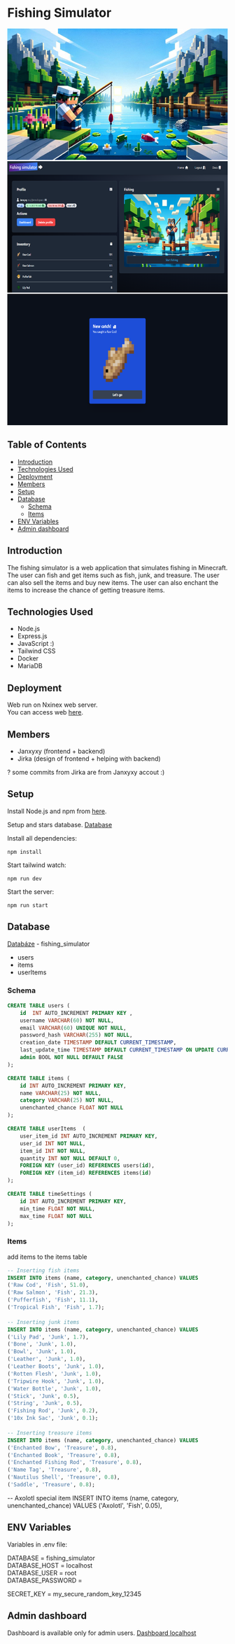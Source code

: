 # Fishing Simulator
<img src="/public/images/welcome_banner2.png" height="300"><img src="/public/images/FishingShowcase2.png" height="300"><img src="/public/images/FishingShowcase1.png" height="300">



## Table of Contents

- [Introduction](#introduction)
- [Technologies Used](#technologies-used)
- [Deployment](#deployment)
- [Members](#members)
- [Setup](#setup)
- [Database](#database)
  - [Schema](#schema)
  - [Items](#items)
- [ENV Variables](#env-variables)
- [Admin dashboard](#admin-dashboard)

## Introduction

The fishing simulator is a web application that simulates fishing in Minecraft. The user can fish and get items such as fish, junk, and treasure. The user can also sell the items and buy new items. The user can also enchant the items to increase the chance of getting treasure items.

## Technologies Used

- Node.js
- Express.js
- JavaScript :)
- Tailwind CSS
- Docker
- MariaDB

## Deployment

Web run on Nxinex web server. <br>
You can access web [here](https://fishing.honza.space).

## Members

- Janxyxy (frontend + backend)
- Jirka (design of frontend + helping with backend)

? some commits from Jirka are from Janxyxy accout :)

## Setup

Install Node.js and npm from [here](https://nodejs.org/en).

Setup and stars database.
[Database](#database)

Install all dependencies:

```
npm install
```

Start tailwind watch:

```
npm run dev
```

Start the server:

```
npm run start
```

## Database

[Databáze](http://localhost/phpmyadmin/index.php?route=/database/structure&db=fishing_simulator) -
fishing_simulator

- users
- items
- userItems

### Schema

```sql
CREATE TABLE users (
    id  INT AUTO_INCREMENT PRIMARY KEY ,
    username VARCHAR(60) NOT NULL,
    email VARCHAR(60) UNIQUE NOT NULL,
    password_hash VARCHAR(255) NOT NULL,
    creation_date TIMESTAMP DEFAULT CURRENT_TIMESTAMP,
    last_update_time TIMESTAMP DEFAULT CURRENT_TIMESTAMP ON UPDATE CURRENT_TIMESTAMP,
    admin BOOL NOT NULL DEFAULT FALSE
);
```

```sql
CREATE TABLE items (
    id INT AUTO_INCREMENT PRIMARY KEY,
    name VARCHAR(25) NOT NULL,
    category VARCHAR(25) NOT NULL,
    unenchanted_chance FLOAT NOT NULL
);
```

```sql
CREATE TABLE userItems  (
    user_item_id INT AUTO_INCREMENT PRIMARY KEY,
    user_id INT NOT NULL,
    item_id INT NOT NULL,
    quantity INT NOT NULL DEFAULT 0,
    FOREIGN KEY (user_id) REFERENCES users(id),
    FOREIGN KEY (item_id) REFERENCES items(id)
);
```

```sql
CREATE TABLE timeSettings (
    id INT AUTO_INCREMENT PRIMARY KEY,
    min_time FLOAT NOT NULL,
    max_time FLOAT NOT NULL
);
```

### Items

add items to the items table

```sql
-- Inserting fish items
INSERT INTO items (name, category, unenchanted_chance) VALUES
('Raw Cod', 'Fish', 51.0),
('Raw Salmon', 'Fish', 21.3),
('Pufferfish', 'Fish', 11.1),
('Tropical Fish', 'Fish', 1.7);

-- Inserting junk items
INSERT INTO items (name, category, unenchanted_chance) VALUES
('Lily Pad', 'Junk', 1.7),
('Bone', 'Junk', 1.0),
('Bowl', 'Junk', 1.0),
('Leather', 'Junk', 1.0),
('Leather Boots', 'Junk', 1.0),
('Rotten Flesh', 'Junk', 1.0),
('Tripwire Hook', 'Junk', 1.0),
('Water Bottle', 'Junk', 1.0),
('Stick', 'Junk', 0.5),
('String', 'Junk', 0.5),
('Fishing Rod', 'Junk', 0.2),
('10x Ink Sac', 'Junk', 0.1);

-- Inserting treasure items
INSERT INTO items (name, category, unenchanted_chance) VALUES
('Enchanted Bow', 'Treasure', 0.8),
('Enchanted Book', 'Treasure', 0.8),
('Enchanted Fishing Rod', 'Treasure', 0.8),
('Name Tag', 'Treasure', 0.8),
('Nautilus Shell', 'Treasure', 0.8),
('Saddle', 'Treasure', 0.8);
```

-- Axolotl special item
INSERT INTO items (name, category, unenchanted_chance) VALUES
('Axolotl', 'Fish', 0.05),

## ENV Variables

Variables in .env file:<br>

DATABASE = fishing_simulator
<br>DATABASE_HOST = localhost
<br>DATABASE_USER = root
<br>DATABASE_PASSWORD =

SECRET_KEY = my_secure_random_key_12345

## Admin dashboard

Dashboard is available only for admin users.
[Dashboard localhost](http://localhost:3000/dashboard)
